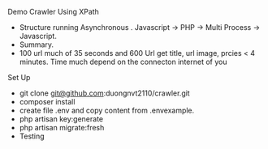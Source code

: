 Demo Crawler Using XPath
+ Structure running Asynchronous
  . Javascript -> PHP -> Multi Process -> Javascript.
+ Summary.
 + 100 url much of 35 seconds and 600 Url get title, url image, prcies < 4 minutes. Time much depend on the connecton internet of you
 
Set Up
+ git clone git@github.com:duongnvt2110/crawler.git
+ composer install 
+ create file .env and copy content from .envexample.
+ php artisan key:generate
+ php artisan migrate:fresh
+ Testing

